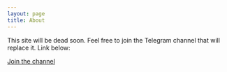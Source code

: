 ```yaml
---
layout: page
title: About
---
```


<p class="message">
  This site will be dead soon. Feel free to join the Telegram channel that will replace it. Link below:
</p>


<a href="https://t.me/s/HackishSpace">Join the channel</a>
